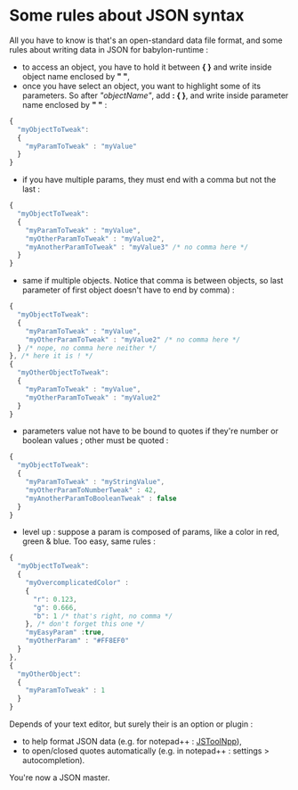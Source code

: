 # Some rules about JSON syntax

All you have to know is that's an open-standard data file format, and some rules about writing data in JSON for babylon-runtime :

  - to access an object, you have to hold it between __{ }__ and write inside object name enclosed by __" "__,
  - once you have select an object, you want to highlight some of its parameters. So after _"objectName"_, add __: { }__, and write inside parameter name enclosed by __" "__ :

```javascript
{
  "myObjectToTweak":
  {
    "myParamToTweak" : "myValue"
  }
}
```
  - if you have multiple params, they must end with a comma but not the last :

```javascript
{
  "myObjectToTweak":
  {
    "myParamToTweak" : "myValue",
    "myOtherParamToTweak" : "myValue2",
    "myAnotherParamToTweak" : "myValue3" /* no comma here */
  }
}
```
  - same if multiple objects. Notice that comma is between objects, so last parameter of first object doesn't have to end by comma) :

```javascript
{
  "myObjectToTweak":
  {
    "myParamToTweak" : "myValue",
    "myOtherParamToTweak" : "myValue2" /* no comma here */
  } /* nope, no comma here neither */
}, /* here it is ! */
{
  "myOtherObjectToTweak":
  {
    "myParamToTweak" : "myValue",
    "myOtherParamToTweak" : "myValue2"
  }
}
```
  - parameters value not have to be bound to quotes if they're number or boolean values ; other must be quoted :

```javascript
{
  "myObjectToTweak":
  {
    "myParamToTweak" : "myStringValue",
    "myOtherParamToNumberTweak" : 42,
    "myAnotherParamToBooleanTweak" : false
  }
}
```
  - level up : suppose a param is composed of params, like a color in red, green & blue. Too easy, same rules :

```javascript
{
  "myObjectToTweak":
  {
    "myOvercomplicatedColor" :
    {
      "r": 0.123,
      "g": 0.666,
      "b": 1 /* that's right, no comma */
    }, /* don't forget this one */
    "myEasyParam" :true,
    "myOtherParam" : "#FF8EF0"
  }
},
{
  "myOtherObject":
  {
    "myParamToTweak" : 1
  }
}
```

Depends of your text editor, but surely their is an option or plugin : 

-   to help format JSON data (e.g. for notepad++ : [JSToolNpp](http://www.sunjw.us/jstoolnpp/)),
-   to open/closed quotes automatically (e.g. in notepad++ : settings > autocompletion).

You're now a JSON master.